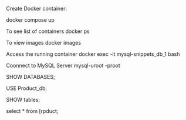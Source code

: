Create Docker container:

docker compose up

To see list of containers
docker ps

To view images
docker images

Access the running container
docker exec -it mysql-snippets_db_1 bash

Coonnect to MySQL Server
mysql-uroot -proot

SHOW DATABASES;

USE Product_db;

SHOW tables;

select * from [rpduct;
